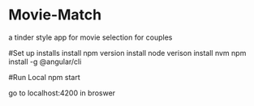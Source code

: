 # Movie-Match
a tinder style app for movie selection for couples

#Set up installs
install npm version
install node verison
install nvm
npm install -g @angular/cli

#Run Local
npm start

go to localhost:4200 in broswer